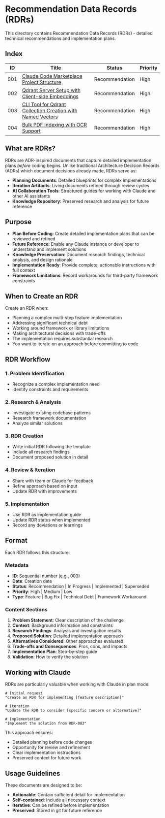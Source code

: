 # Recommendation Data Records (RDRs)

This directory contains Recommendation Data Records (RDRs) - detailed technical recommendations and implementation plans.

## Index

| ID  | Title                                                                                                    | Status         | Priority |
|-----|----------------------------------------------------------------------------------------------------------|----------------|----------|
| 001 | [Claude Code Marketplace Project Structure](RDR-001-project-structure.md)                               | Recommendation | High     |
| 002 | [Qdrant Server Setup with Client-side Embeddings](RDR-002-qdrant-server-setup.md)                       | Recommendation | High     |
| 003 | [CLI Tool for Qdrant Collection Creation with Named Vectors](RDR-003-collection-creation.md)            | Recommendation | High     |
| 004 | [Bulk PDF Indexing with OCR Support](RDR-004-pdf-bulk-indexing.md)                                      | Recommendation | High     |


## What are RDRs?

RDRs are ADR-inspired documents that capture detailed implementation plans *before* coding begins. Unlike traditional
Architecture Decision Records (ADRs) which document decisions already made, RDRs serve as:

- **Planning Documents**: Detailed blueprints for complex implementations
- **Iteration Artifacts**: Living documents refined through review cycles
- **AI Collaboration Tools**: Structured guides for working with Claude and other AI assistants
- **Knowledge Repository**: Preserved research and analysis for future reference

## Purpose

- **Plan Before Coding**: Create detailed implementation plans that can be reviewed and refined
- **Future Reference**: Enable any Claude instance or developer to understand and implement solutions
- **Knowledge Preservation**: Document research findings, technical analysis, and design rationale
- **Implementation Ready**: Provide complete, actionable instructions with full context
- **Framework Limitations**: Record workarounds for third-party framework constraints

## When to Create an RDR

Create an RDR when:

- Planning a complex multi-step feature implementation
- Addressing significant technical debt
- Working around framework or library limitations
- Making architectural decisions with trade-offs
- The implementation requires substantial research
- You want to iterate on an approach before committing to code

## RDR Workflow

### 1. Problem Identification

- Recognize a complex implementation need
- Identify constraints and requirements

### 2. Research & Analysis

- Investigate existing codebase patterns
- Research framework documentation
- Analyze similar solutions

### 3. RDR Creation

- Write initial RDR following the template
- Include all research findings
- Document proposed solution in detail

### 4. Review & Iteration

- Share with team or Claude for feedback
- Refine approach based on input
- Update RDR with improvements

### 5. Implementation

- Use RDR as implementation guide
- Update RDR status when implemented
- Record any deviations or learnings

## Format

Each RDR follows this structure:

### Metadata

- **ID**: Sequential number (e.g., 003)
- **Date**: Creation date
- **Status**: Recommendation | In Progress | Implemented | Superseded
- **Priority**: High | Medium | Low
- **Type**: Feature | Bug Fix | Technical Debt | Framework Workaround

### Content Sections

1. **Problem Statement**: Clear description of the challenge
2. **Context**: Background information and constraints
3. **Research Findings**: Analysis and investigation results
4. **Proposed Solution**: Detailed implementation approach
5. **Alternatives Considered**: Other approaches evaluated
6. **Trade-offs and Consequences**: Pros, cons, and impacts
7. **Implementation Plan**: Step-by-step guide
8. **Validation**: How to verify the solution

## Working with Claude

RDRs are particularly valuable when working with Claude in plan mode:

```
# Initial request
"Create an RDR for implementing [feature description]"

# Iteration
"Update the RDR to consider [specific concern or alternative]"

# Implementation
"Implement the solution from RDR-003"
```

This approach ensures:

- Detailed planning before code changes
- Opportunity for review and refinement
- Clear implementation instructions
- Preserved context for future work

## Usage Guidelines

These documents are designed to be:

- **Actionable**: Contain sufficient detail for implementation
- **Self-contained**: Include all necessary context
- **Iterative**: Can be refined before implementation
- **Preserved**: Stored in git for future reference